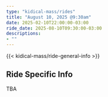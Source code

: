 ```yaml
---
type: "kidical-mass/rides"
title: "August 10, 2025 @9:30am"
date: 2025-02-10T22:00:00-03:00
ride_date: 2025-08-10T09:30:00-03:00
descriptions:
- ""
---
```


{{< kidical-mass/ride-general-info >}}

## Ride Specific Info
TBA
